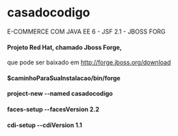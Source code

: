 # casadocodigo
E-COMMERCE COM JAVA EE 6 - JSF 2.1 - JBOSS FORG

#### Projeto Red Hat, chamado Jboss Forge,
que pode ser baixado em http://forge.jboss.org/download

#### $caminhoParaSuaInstalacao/bin/forge

#### project-new --named casadocodigo

#### faces-setup --facesVersion 2.2

#### cdi-setup --cdiVersion 1.1
